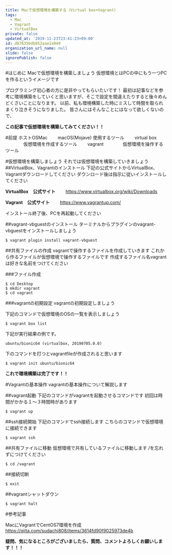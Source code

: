 ```yaml
---
title: Macで仮想環境を構築する（Virtual box+Vagrant）
tags:
  - Mac
  - Vagrant
  - VirtualBox
private: false
updated_at: '2019-11-23T23:41:23+09:00'
id: d87635bdb952aae1a949
organization_url_name: null
slide: false
ignorePublish: false
---
```

#はじめに
Macで仮想環境を構築しましょう
仮想環境とはPCの中にもう一つPCを作るというイメージです

プログラミング初心者の方に是非やってもらいたいです！
最初は記事などを参考に環境構築をしていくと思いますが、そこで設定を間違えたりすると後々めんどくさいことになります。
以前、私も環境構築した時にミスして時間を取られまくり泣きそうになりました。
皆さんにはそんなことにはなって欲しくないので、

**この記事で仮想環境を構築してみてください！！**


#前提
ホストOSMac
　　macOS(Mojave)
使用するツール
　　virtual box
　　　　仮想環境を作成するツール
　　vagrant
　　　　仮想環境を操作するツール

#仮想環境を構築しましょう
それでは仮想環境を構築していきましょう
##VirtualBox、Vagrantのインストール
下記の公式サイトからVirtualBox、Vagrantダウンロードしてください
ダウンロード後は指示に従いインストールしてください

**VirtualBox　公式サイト**
　　https://www.virtualbox.org/wiki/Downloads

**Vagrant　公式サイト**
　　https://www.vagrantup.com/


インストール終了後、PCを再起動してください

##vagrant-vbguestのインストール
ターミナルからプラグインのvagrant-vbguestをインストールしましょう

```:ターミナル
$ vagrant plugin install vagrant-vbguest
```

##共有ファイルの作成
vagrantで操作するファイルを作成していきます
これから作るファイルが仮想環境で操作するファイルです
作成するファイル名vagrantは好きな名前をつけてください

###ファイル作成

```:ターミナル
$ cd Desktop
$ mkdir vagrant
$ cd vagrant
```

###vagrantの初期設定
vagrantの初期設定しましょう

下記のコマンドで仮想環境のOSの一覧を表示しましょう

```:ターミナル
$ vagrant box list
```

下記が実行結果の例です。

```:実行結果
ubuntu/bionic64 (virtualbox, 20190705.0.0)
```

下のコマンドを打つとvagrantfileが作成されると思います

```:ターミナル
$ vagrant init ubuntu/bionic64
```

**これで環境構築は完了です！！**

#Vagrantの基本操作
vagrantの基本操作について解説します

##vagrant起動
下記のコマンドがvagrantを起動させるコマンドです
初回は時間がかかる１〜３時間時があります

```:ターミナル
$ vagrant up
```

##ssh接続開始
下記のコマンドでssh接続します
こちらのコマンドで仮想環境に接続できます

```:ターミナル
$ vagrant ssh
```

##共有ファイルに移動
仮想環境で共有しているファイルに移動します
/を忘れずにつけてください

```:ターミナル
$ cd /vagrant
```
##接続切断

```:ターミナル
$ exit
```
##vagrantシャットダウン
```:ターミナル
$ vagrant halt
```

#参考記事

MacにVagrantでCentOS7環境を作成
https://qiita.com/sudachi808/items/3614fd90f9025973de4b

**疑問、気になるところがございましたら、質問、コメントよろしくお願いします！！！**
